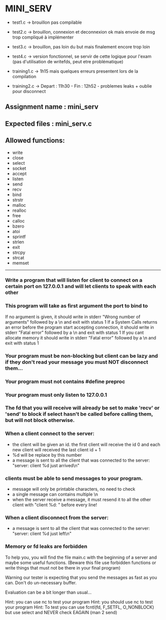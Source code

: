 # MINI_SERV

- test1.c -> brouillon pas compilable
- test2.c -> brouillon, connexion et deconnexion ok mais envoie de msg trop compliqué à implémenter
- test3.c -> brouillon, pas loin du but mais finalement encore trop loin
- test4.c -> version fonctionnel, se servir de cette logique pour l'exam (pas d'utilisation de writefds, peut etre problématique)

- training1.c -> 1h15 mais quelques erreurs presentent lors de la compilation
- training2.c -> Depart : 11h30 - Fin : 12h52 - problemes leaks + oublie pour disconnect

## Assignment name  : mini_serv
## Expected files   : mini_serv.c
## Allowed functions: 
- write
- close
- select
- socket
- accept
- listen
- send
- recv
- bind
- strstr
- malloc
- realloc
- free
- calloc
- bzero
- atoi
- sprintf
- strlen
- exit
- strcpy
- strcat
- memset

----------------------------------------------------------------------------

### Write a program that will listen for client to connect on a certain port on 127.0.0.1 and will let clients to speak with each other

### This program will take as first argument the port to bind to
If no argument is given, it should write in stderr "Wrong number of arguments" followed by a \n and exit with status 1
If a System Calls returns an error before the program start accepting connection, it should write in stderr "Fatal error" followed by a \n and exit with status 1
If you cant allocate memory it should write in stderr "Fatal error" followed by a \n and exit with status 1

### Your program must be non-blocking but client can be lazy and if they don't read your message you must NOT disconnect them...

### Your program must not contains #define preproc
### Your program must only listen to 127.0.0.1
### The fd that you will receive will already be set to make 'recv' or 'send' to block if select hasn't be called before calling them, but will not block otherwise. 

### When a client connect to the server:
- the client will be given an id. the first client will receive the id 0 and each new client will received the last client id + 1
- %d will be replace by this number
- a message is sent to all the client that was connected to the server: "server: client %d just arrived\n"

### clients must be able to send messages to your program.
- message will only be printable characters, no need to check
- a single message can contains multiple \n
- when the server receive a message, it must resend it to all the other client with "client %d: " before every line!

### When a client disconnect from the server:
- a message is sent to all the client that was connected to the server: "server: client %d just left\n"

### Memory or fd leaks are forbidden

To help you, you will find the file main.c with the beginning of a server and maybe some useful functions. (Beware this file use forbidden functions or write things that must not be there in your final program)

Warning our tester is expecting that you send the messages as fast as you can. Don't do un-necessary buffer.

Evaluation can be a bit longer than usual...

Hint: you can use nc to test your program
Hint: you should use nc to test your program
Hint: To test you can use fcntl(fd, F_SETFL, O_NONBLOCK) but use select and NEVER check EAGAIN (man 2 send)
